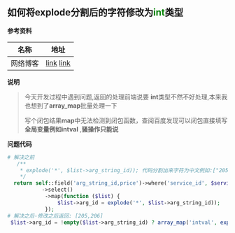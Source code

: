 ##   如何将**explode**分割后的字符修改为<font color='green'>int</font>类型

**参考资料**

| 名称     | 地址                                                         |
| -------- | ------------------------------------------------------------ |
| 网络博客 | [link](https://blog.csdn.net/haibo0668/article/details/108534887?utm_term=php%20%E5%A4%84%E7%90%86%E6%95%B0%E7%BB%84%E7%9A%84%E5%80%BC%E5%8F%98%E6%88%90int%E5%9E%8B&utm_medium=distribute.pc_aggpage_search_result.none-task-blog-2~all~sobaiduweb~default-0-108534887-null-null&spm=3001.4430) [link](https://www.itranslater.com/qa/details/2120199784635040768) |

**说明**

> 今天开发过程中遇到问题,返回的处理前端说要 **int**类型不然不好处理,本来我也想到了**array_map**批量处理一下
>
> 写个闭包结果**map**中无法检测到闭包函数，查阅百度发现可以闭包直接填写**全局变量例如intval** ,**骚操作只能说**

**问题代码**

```php
# 解决之前   
   /**
    * explode('*', $list->arg_string_id)); 代码分割出来字符为中文例如:["205","206"]
    */
  return self::field('arg_string_id,price')->where('service_id', $service_id)
           ->select()
            ->map(function ($list) {
                $list->arg_id = explode('*', $list->arg_string_id)); 
            });
# 解决之后-修改之后返回: [205,206]
 $list->arg_id = !empty($list->arg_string_id) ? array_map('intval', explode('*', $list->arg_string_id)) : "";
```

